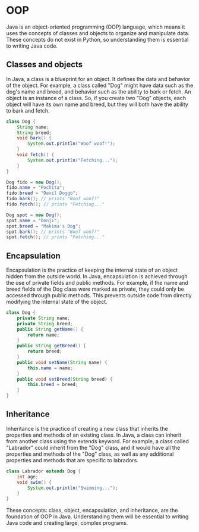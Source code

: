 # OOP

Java is an object-oriented programming (OOP) language, which means it uses the concepts of classes and objects to organize and manipulate data. These concepts do not exist in Python, so understanding them is essential to writing Java code.

## Classes and objects
In Java, a class is a blueprint for an object. It defines the data and behavior of the object. For example, a class called "Dog" might have data such as the dog's name and breed, and behavior such as the ability to bark or fetch. An object is an instance of a class. So, if you create two "Dog" objects, each object will have its own name and breed, but they will both have the ability to bark and fetch.

```java
class Dog {
    String name;
    String breed;
    void bark() {
        System.out.println("Woof woof!");
    }
    void fetch() {
        System.out.println("Fetching...");
    }
}

Dog fido = new Dog();
fido.name = "Pochita";
fido.breed = "Devil Doggo";
fido.bark(); // prints "Woof woof!"
fido.fetch(); // prints "Fetching..."

Dog spot = new Dog();
spot.name = "Denji";
spot.breed = "Makima's Dog";
spot.bark(); // prints "Woof woof!"
spot.fetch(); // prints "Fetching..."
```

## Encapsulation
Encapsulation is the practice of keeping the internal state of an object hidden from the outside world. In Java, encapsulation is achieved through the use of private fields and public methods. For example, if the name and breed fields of the Dog class were marked as private, they could only be accessed through public methods. This prevents outside code from directly modifying the internal state of the object.

```java
class Dog {
    private String name;
    private String breed;
    public String getName() {
        return name;
    }
    public String getBreed() {
        return breed;
    }
    public void setName(String name) {
        this.name = name;
    }
    public void setBreed(String breed) {
        this.breed = breed;
    }
}
```

## Inheritance
Inheritance is the practice of creating a new class that inherits the properties and methods of an existing class. In Java, a class can inherit from another class using the extends keyword. For example, a class called "Labrador" could inherit from the "Dog" class, and it would have all the properties and methods of the "Dog" class, as well as any additional properties and methods that are specific to labradors.

```java
class Labrador extends Dog {
    int age;
    void swim() {
        System.out.println("Swimming...");
    }
}
```
These concepts: class, object, encapsulation, and inheritance, are the foundation of OOP in Java. Understanding them will be essential to writing Java code and creating large, complex programs.